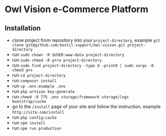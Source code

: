 # Owl Vision e-Commerce Platform

## Installation

- clone project from repository into your `project-directory`, example `git clone git@github.com:bostil-support/owl-vision.git project-directory`
- run `sudo chown -R $USER:www-data project-directory`
- run `sudo chmod -R g+rw project-directory`
- run `sudo find project-directory -type d -print0 | sudo xargs -0 chmod g+s`
- run `cd project-directory`
- run `composer install`
- run `cp .env.example .env`
- run `php artisan key:generate`
- run `chmod -R 775 .env storage/framework storage/logs bootstrap/cache`
- go to the `/install` page of your site and follow the instruction, example `http://site.com/install`
- run `php config:cache`
- run `npm install`
- run `npm run production`
